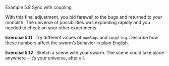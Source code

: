 <p class="main-text small-text">
    Example 5.8 Sync with coupling
</p>
<script type="text/p5" data-autoplay src="/sketches/chapter-5/sync-coupling.js"></script>
<p class="main-text small-text">
    With this final adjustment, you bid farewell to the bugs and returned to your monolith. The universe of possibilities was expanding rapidly and you needed to check on your other experiments.
</p>
<p class="main-text small-text">
    <strong>Exercise 5.11 &nbsp;</strong> Try different values of <code>numBugs</code> and <code>coupling</code>. Describe how these numbers affect the swarm’s behavior in plain English.
</p>
<p class="main-text small-text">
    <strong>Exercise 5.12 &nbsp;</strong> Sketch a scene with your swarm. The scene could take place anywhere – it’s your universe, after all.
</p>